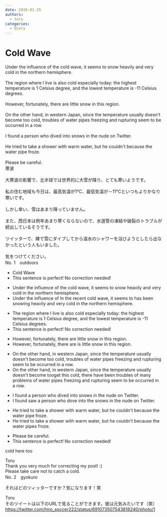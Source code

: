 ```yaml
---
date: 2016-01-25
authors:
  - toru
categories:
  - Diary
---
```


<h1 id="subject_show">Cold Wave</h1>
<div class="date" hidden>Jan 25, 2016 15:43</div>
<div id="post"><div id="body_show_ori">
Under the influence of the cold wave, it seems to snow heavily and very cold in the northern hemisphere.<br/><br/>The region where I live is also cold especially today: the highest temperature is 1 Celsius degree, and the lowest temperature is -11 Celsius degrees.<br/><br/>However, fortunately, there are little snow in this region.<br/><br/>On the other hand, in western Japan, since the temperature usually doesn't become too cold, troubles of water pipes freezing and rupturing seem to be occurred in a row.<br/><br/>I found a person who dived into snows in the nude on Twitter.<br/><br/>He tried to take a shower with warm water, but he couldn't because the water pipe froze.<br/><br/>Please be careful.
</div></div>

<!-- more -->

<div id="post_ja"><div id="body_show_mo">
寒波<br/><br/>大寒波の影響で、北半球では世界的に大雪が降り、とても寒いようです。<br/><br/>私の住む地域も今日は、最高気温が1℃、最低気温が－11℃といつもよりかなり寒いです。<br/><br/>しかし幸い、雪はあまり降っていません。<br/><br/>また、西日本は例年あまり寒くならないので、水道管の凍結や破裂のトラブルが続出しているそうです。<br/><br/>ツイッターで、裸で雪にダイブしてから温水のシャワーを浴びようとしたら出なかったという人もいました。<br/><br/>気をつけてください。
</div></div>
<div id="block"><div class="first_name"> No. 1　<span class="just_name">outdoors</span></div><div id="block2">
<ul class="correction_field">
<li class="incorrect">Cold Wave</li>
<li class="corrected perfect">This sentence is perfect! No correction needed!</li>
</ul>
<ul class="correction_field">
<li class="incorrect">Under the influence of the cold wave, it seems to snow heavily and very cold in the northern hemisphere.</li>
<li class="corrected correct">
<span class="sline">Under the influence of</span> <span class="f_blue">In </span>the <span class="f_blue">recent </span>cold wave, it <span class="sline">seems to</span> <span class="f_blue">has been </span>snow<span class="f_blue">ing</span> heavily and very cold in the northern hemisphere.
</li>
</ul>
<ul class="correction_field">
<li class="incorrect">The region where I live is also cold especially today: the highest temperature is 1 Celsius degree, and the lowest temperature is -11 Celsius degrees.</li>
<li class="corrected perfect">This sentence is perfect! No correction needed!</li>
</ul>
<ul class="correction_field">
<li class="incorrect">However, fortunately, there are little snow in this region.</li>
<li class="corrected correct">
However, fortunately, there <span class="sline">are</span> <span class="f_red">is </span>little snow in this region.
</li>
</ul>
<ul class="correction_field">
<li class="incorrect">On the other hand, in western Japan, since the temperature usually doesn't become too cold, troubles of water pipes freezing and rupturing seem to be occurred in a row.</li>
<li class="corrected correct">
On the other hand, in western Japan, since the temperature usually doesn't <span class="sline">become too</span><span class="f_blue">get this </span>cold, <span class="f_blue">there have been </span><span class="sline">troubles of</span> <span class="f_blue">many problems of </span>water pipes freezing and rupturing <span class="sline">seem to be occurred in a row</span>.
</li>
</ul>
<ul class="correction_field">
<li class="incorrect">I found a person who dived into snows in the nude on Twitter.</li>
<li class="corrected correct">
 I <span class="sline">found</span> <span class="f_blue">saw </span>a person who d<span class="f_blue">ove</span> into <span class="f_blue">the </span>snow<span class="sline">s</span> in the nude <span class="f_blue">o</span>n Twitter.
</li>
</ul>
<ul class="correction_field">
<li class="incorrect">He tried to take a shower with warm water, but he couldn't because the water pipe froze.</li>
<li class="corrected correct">
He tried to take a shower with warm water, but he couldn't because the water pipe<span class="f_blue">s</span> froze.
</li>
</ul>
<ul class="correction_field">
<li class="incorrect">Please be careful.</li>
<li class="corrected perfect">This sentence is perfect! No correction needed!</li>
</ul>
<p class="comment_small">
 cold here too
</p>

</div><div class="name"><span class="just_name">Toru</span><br>
Thank you very much for correcting my post! :)<br/>Please take care not to catch a cold.
</div>
</div>
<div id="block"><div class="first_name"> No. 2　<span class="just_name">gyokuro</span></div><div id="block2">
<p class="comment_small">
 それはどのツィッターですか？気になります！笑
</p>

</div><div class="name"><span class="just_name">Toru</span><br>
そのツイートは以下のURLで見ることができます。彼は元気みたいです（笑）<br/><a href="https://twitter.com/hiro_soccer222/status/691073507543818240/photo/1" target="_blank">https://twitter.com/hiro_soccer222/status/691073507543818240/photo/1</a>
</div>
</div>
